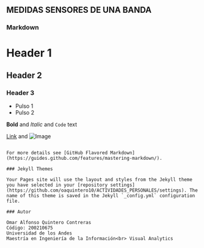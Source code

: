 ## MEDIDAS SENSORES DE UNA BANDA




### Markdown



# Header 1
## Header 2
### Header 3

- Pulso 1
- Pulso 2



**Bold** and _Italic_ and `Code` text

[Link](url) and ![Image](src)
```

For more details see [GitHub Flavored Markdown](https://guides.github.com/features/mastering-markdown/).

### Jekyll Themes

Your Pages site will use the layout and styles from the Jekyll theme you have selected in your [repository settings](https://github.com/oaquintero10/ACTIVIDADES_PERSONALES/settings). The name of this theme is saved in the Jekyll `_config.yml` configuration file.

### Autor

Omar Alfonso Quintero Contreras
Código: 200210675
Universidad de los Andes
Maestría en Ingeniería de la Información<br> Visual Analytics
